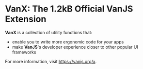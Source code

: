 # **VanX**: The 1.2kB Official VanJS Extension

**VanX** is a collection of utility functions that:
* enable you to write more ergonomic code for your apps
* make **VanJS**'s developer experience closer to other popular UI frameworks

For more information, visit https://vanjs.org/x.
